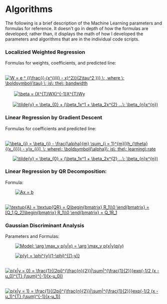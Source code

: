 # Algorithms
The following is a brief description of the Machine Learning parameters and formulas for
reference. It doesn't go in depth of how the formulas are developed; rather than, it displays the math of how I developed the parameters
and algorithms that are in the individual code scripts.

### Localizied Weighted Regression

Formulas for weights, coefficients, and predicted line: <br />

&nbsp;&nbsp;&nbsp;&nbsp;&nbsp;&nbsp; <a href="https://www.codecogs.com/eqnedit.php?latex=W&space;=&space;e&space;^&space;{(\frac{{-(x^{(i)}&space;-&space;x)^2}}{2\tau^2&space;})}&space;\;&space;,where&space;\;&space;\tau&space;\;&space;is\;&space;the\;&space;bandwidth" target="_blank"><img src="https://latex.codecogs.com/gif.latex?W&space;=&space;e&space;^&space;{(\frac{{-(x^{(i)}&space;-&space;x)^2}}{2\tau^2&space;})}&space;\;&space;,where&space;\;&space;\boldsymbol{\tau}&space;\;&space;is\;&space;the\;&space;bandwidth" title="W = e ^ {(\frac{{-(x^{(i)} - x)^2}}{2\tau^2 })} \; ,where \; \boldsymbol{\tau} \; is\; the\; bandwidth" /></a> <br />
<br />
&nbsp;&nbsp;&nbsp;&nbsp;&nbsp;&nbsp; <a href="https://www.codecogs.com/eqnedit.php?latex=\beta&space;=&space;(X^{T}WX)^{-1}X^{T}Wy" target="_blank"><img src="https://latex.codecogs.com/gif.latex?\beta&space;=&space;(X^{T}WX)^{-1}X^{T}Wy" title="\beta = (X^{T}WX)^{-1}X^{T}Wy" /></a> <br />
<br />
&nbsp;&nbsp;&nbsp;&nbsp;&nbsp;&nbsp;<a href="https://www.codecogs.com/eqnedit.php?latex=\tilde{y}&space;=&space;\beta_{0}&space;&plus;&space;(\beta_1x^1&space;&plus;&space;\beta_2x^{2}&space;...\;&space;\beta_{n-1}x^{n-1})" target="_blank"><img src="https://latex.codecogs.com/gif.latex?\tilde{y}&space;=&space;\beta_{0}&space;&plus;&space;(\beta_1x^1&space;&plus;&space;\beta_2x^{2}&space;...\;&space;\beta_{n}x^{n})" title="\tilde{y} = \beta_{0} + (\beta_1x^1 + \beta_2x^{2} ...\; \beta_{n}x^{n})" /></a>

### Linear Regression by Gradient Descent

Formulas for coefficients and predicted line: <br />

&nbsp;&nbsp;&nbsp;&nbsp;&nbsp;&nbsp; <a href="https://www.codecogs.com/eqnedit.php?latex=\beta_{j}&space;=&space;\beta_{j}&space;-&space;\frac{\alpha}{m}&space;\sum_{i&space;=&space;1}^{m}[(h_{\theta}{(x_{i}})&space;-&space;y)x_{i}],&space;\;&space;where\;&space;\boldsymbol{\alpha}\;&space;is\;&space;the\;&space;learning\;rate" target="_blank"><img src="https://latex.codecogs.com/gif.latex?\beta_{j}&space;=&space;\beta_{j}&space;-&space;\frac{\alpha}{m}&space;\sum_{i&space;=&space;1}^{m}[(h_{\theta}{(x_{i}})&space;-&space;y)x_{i}],&space;\;&space;where\;&space;\boldsymbol{\alpha}\;&space;is\;&space;the\;&space;learning\;rate" title="\beta_{j} = \beta_{j} - \frac{\alpha}{m} \sum_{i = 1}^{m}[(h_{\theta}{(x_{i}}) - y)x_{i}], \; where\; \boldsymbol{\alpha}\; is\; the\; learning\;rate" /></a> <br />

&nbsp;&nbsp;&nbsp;&nbsp;&nbsp;&nbsp;<a href="https://www.codecogs.com/eqnedit.php?latex=\tilde{y}&space;=&space;\beta_{0}&space;&plus;&space;(\beta_1x^1&space;&plus;&space;\beta_2x^{2}&space;...\;&space;\beta_{n-1}x^{n-1})" target="_blank"><img src="https://latex.codecogs.com/gif.latex?\tilde{y}&space;=&space;\beta_{0}&space;&plus;&space;(\beta_1x^1&space;&plus;&space;\beta_2x^{2}&space;...\;&space;\beta_{n}x^{n})" title="\tilde{y} = \beta_{0} + (\beta_1x^1 + \beta_2x^{2} ...\; \beta_{n}x^{n})" /></a>


### Linear Regression by QR Decomposition:

Formula: <br />

&nbsp;&nbsp;&nbsp;&nbsp;&nbsp;&nbsp;&nbsp; <a href="https://www.codecogs.com/eqnedit.php?latex=Ax&space;=&space;b" target="_blank"><img src="https://latex.codecogs.com/gif.latex?Ax&space;=&space;b" title="Ax = b" /></a> <br />


&nbsp;&nbsp;&nbsp;&nbsp;&nbsp;&nbsp;&nbsp; <a href="https://www.codecogs.com/eqnedit.php?latex=\textup{A}&space;=&space;\textup{QR}&space;=&space;Q\begin{bmatrix}&space;R_1\\0&space;\end{bmatrix}&space;=&space;[Q_1,Q_2]\begin{bmatrix}&space;R_1\\0&space;\end{bmatrix}&space;=&space;Q_1R_1" target="_blank"><img src="https://latex.codecogs.com/gif.latex?\textup{A}&space;=&space;\textup{QR}&space;=&space;Q\begin{bmatrix}&space;R_1\\0&space;\end{bmatrix}&space;=&space;[Q_1,Q_2]\begin{bmatrix}&space;R_1\\0&space;\end{bmatrix}&space;=&space;Q_1R_1" title="\textup{A} = \textup{QR} = Q\begin{bmatrix} R_1\\0 \end{bmatrix} = [Q_1,Q_2]\begin{bmatrix} R_1\\0 \end{bmatrix} = Q_1R_1" /></a>

### Gaussian Discriminant Analysis

Parameters and Formulas: <br />

&nbsp;&nbsp;&nbsp;&nbsp;&nbsp;&nbsp;&nbsp; <a href="https://www.codecogs.com/eqnedit.php?latex=Model:&space;\arg&space;\max_y&space;p(y|x)&space;=&space;\arg&space;\max_y&space;p(x|y)p(y)" target="_blank"><img src="https://latex.codecogs.com/gif.latex?Model:&space;\arg&space;\max_y&space;p(y|x)&space;=&space;\arg&space;\max_y&space;p(x|y)p(y)" title="Model: \arg \max_y p(y|x) = \arg \max_y p(x|y)p(y)" /></a>

&nbsp;&nbsp;&nbsp;&nbsp;&nbsp;&nbsp;&nbsp; <a href="https://www.codecogs.com/eqnedit.php?latex=p(y)&space;=&space;\phi^{y}(1-\phi)^{(1-y)}" target="_blank"><img src="https://latex.codecogs.com/gif.latex?p(y)&space;=&space;\phi^{y}(1-\phi)^{(1-y)}" title="p(y) = \phi^{y}(1-\phi)^{(1-y)}" /></a>

&nbsp;&nbsp;&nbsp;&nbsp;&nbsp;&nbsp;&nbsp; <a href="https://www.codecogs.com/eqnedit.php?latex=p(x|y&space;=&space;0)&space;=&space;\frac{1}{(2pi)^{\frac{n}{2}}|\sum|^{\frac{1}{2}}}exp(-1/2&space;(x&space;-&space;u_0)^{T}&space;(\sum)^{-1}(x-u_0))" target="_blank"><img src="https://latex.codecogs.com/gif.latex?p(x|y&space;=&space;0)&space;=&space;\frac{1}{(2pi)^{\frac{n}{2}}|\sum|^{\frac{1}{2}}}exp(-1/2&space;(x&space;-&space;u_0)^{T}&space;(\sum)^{-1}(x-u_0))" title="p(x|y = 0) = \frac{1}{(2pi)^{\frac{n}{2}}|\sum|^{\frac{1}{2}}}exp(-1/2 (x - u_0)^{T} (\sum)^{-1}(x-u_0))" /></a> <br />

&nbsp;&nbsp;&nbsp;&nbsp;&nbsp;&nbsp;&nbsp; <a href="https://www.codecogs.com/eqnedit.php?latex=p(x|y&space;=&space;1)&space;=&space;\frac{1}{(2pi)^{\frac{n}{2}}|\sum|^{\frac{1}{2}}}exp(-1/2&space;(x&space;-&space;u_1)^{T}&space;(\sum)^{-1}(x-u_1))" target="_blank"><img src="https://latex.codecogs.com/gif.latex?p(x|y&space;=&space;1)&space;=&space;\frac{1}{(2pi)^{\frac{n}{2}}|\sum|^{\frac{1}{2}}}exp(-1/2&space;(x&space;-&space;u_1)^{T}&space;(\sum)^{-1}(x-u_1))" title="p(x|y = 1) = \frac{1}{(2pi)^{\frac{n}{2}}|\sum|^{\frac{1}{2}}}exp(-1/2 (x - u_1)^{T} (\sum)^{-1}(x-u_1))" /></a>


